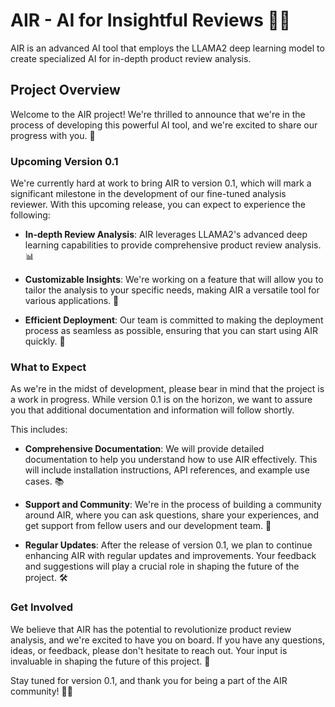 # AIR -  AI for Insightful Reviews 🚀🤖

AIR is an advanced AI tool that employs the LLAMA2 deep learning model to create specialized AI for in-depth product review analysis.

## Project Overview

Welcome to the AIR project! We're thrilled to announce that we're in the process of developing this powerful AI tool, and we're excited to share our progress with you. 🎉

### Upcoming Version 0.1

We're currently hard at work to bring AIR to version 0.1, which will mark a significant milestone in the development of our fine-tuned analysis reviewer. With this upcoming release, you can expect to experience the following:

- **In-depth Review Analysis**: AIR leverages LLAMA2's advanced deep learning capabilities to provide comprehensive product review analysis. 📊

- **Customizable Insights**: We're working on a feature that will allow you to tailor the analysis to your specific needs, making AIR a versatile tool for various applications. 🧩

- **Efficient Deployment**: Our team is committed to making the deployment process as seamless as possible, ensuring that you can start using AIR quickly. 🚀

### What to Expect

As we're in the midst of development, please bear in mind that the project is a work in progress. While version 0.1 is on the horizon, we want to assure you that additional documentation and information will follow shortly. 

This includes:

- **Comprehensive Documentation**: We will provide detailed documentation to help you understand how to use AIR effectively. This will include installation instructions, API references, and example use cases. 📚

- **Support and Community**: We're in the process of building a community around AIR, where you can ask questions, share your experiences, and get support from fellow users and our development team. 💬

- **Regular Updates**: After the release of version 0.1, we plan to continue enhancing AIR with regular updates and improvements. Your feedback and suggestions will play a crucial role in shaping the future of the project. 🛠️

### Get Involved

We believe that AIR has the potential to revolutionize product review analysis, and we're excited to have you on board. If you have any questions, ideas, or feedback, please don't hesitate to reach out. Your input is invaluable in shaping the future of this project. 🙌

Stay tuned for version 0.1, and thank you for being a part of the AIR community! 🚀🤖
